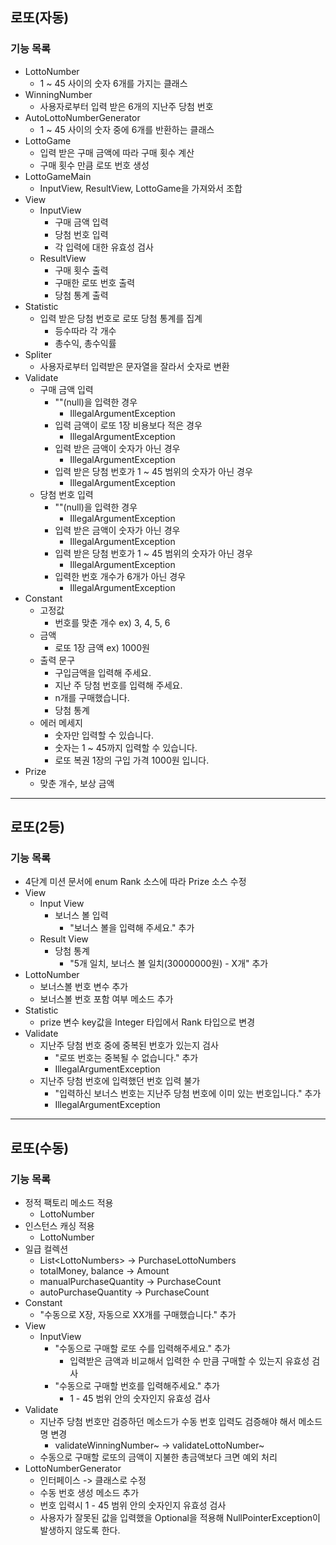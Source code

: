 ## 로또(자동)
### 기능 목록
* LottoNumber
  * 1 ~ 45 사이의 숫자 6개를 가지는 클래스
* WinningNumber
  * 사용자로부터 입력 받은 6개의 지난주 당첨 번호
* AutoLottoNumberGenerator
  * 1 ~ 45 사이의 숫자 중에 6개를 반환하는 클래스
* LottoGame
  * 입력 받은 구매 금액에 따라 구매 횟수 계산
  * 구매 횟수 만큼 로또 번호 생성
* LottoGameMain
  * InputView, ResultView, LottoGame을 가져와서 조합
* View
  * InputView
    * 구매 금액 입력
    * 당첨 번호 입력
    * 각 입력에 대한 유효성 검사
  * ResultView
    * 구매 횟수 출력
    * 구매한 로또 번호 출력
    * 당첨 통계 출력
* Statistic
  * 입력 받은 당첨 번호로 로또 당첨 통계를 집계
    * 등수따라 각 개수
    * 총수익, 총수익률
* Spliter
  * 사용자로부터 입력받은 문자열을 잘라서 숫자로 변환
* Validate
  * 구매 금액 입력
    * ""(null)을 입력한 경우
      * IllegalArgumentException
    * 입력 금액이 로또 1장 비용보다 적은 경우
      * IllegalArgumentException
    * 입력 받은 금액이 숫자가 아닌 경우
      * IllegalArgumentException
    * 입력 받은 당첨 번호가 1 ~ 45 범위의 숫자가 아닌 경우
      * IllegalArgumentException
  * 당첨 번호 입력
    * ""(null)을 입력한 경우
      * IllegalArgumentException
    * 입력 받은 금액이 숫자가 아닌 경우
      * IllegalArgumentException
    * 입력 받은 당첨 번호가 1 ~ 45 범위의 숫자가 아닌 경우
      * IllegalArgumentException
    * 입력한 번호 개수가 6개가 아닌 경우
      * IllegalArgumentException
* Constant
  * 고정값
    * 번호를 맞춘 개수 ex) 3, 4, 5, 6
  * 금액
    * 로또 1장 금액 ex) 1000원
  * 출력 문구
    * 구입금액을 입력해 주세요.
    * 지난 주 당첨 번호를 입력해 주세요.
    * n개를 구매했습니다.
    * 당첨 통계
  * 에러 메세지
    * 숫자만 입력할 수 있습니다.
    * 숫자는 1 ~ 45까지 입력할 수 있습니다.
    * 로또 복권 1장의 구입 가격 1000원 입니다.
* Prize
  * 맞춘 개수, 보상 금액

* * *
## 로또(2등)
### 기능 목록
* 4단계 미션 문서에 enum Rank 소스에 따라 Prize 소스 수정
* View
  * Input View
    * 보너스 볼 입력
      * "보너스 볼을 입력해 주세요." 추가
  * Result View
    * 당첨 통계
      * "5개 일치, 보너스 볼 일치(30000000원) - X개" 추가
* LottoNumber
  * 보너스볼 번호 변수 추가
  * 보너스볼 번호 포함 여부 메소드 추가
* Statistic
  * prize 변수 key값을 Integer 타입에서 Rank 타입으로 변경
* Validate
  * 지난주 당첨 번호 중에 중복된 번호가 있는지 검사
    * "로또 번호는 중복될 수 없습니다." 추가
    * IllegalArgumentException
  * 지난주 당첨 번호에 입력했던 번호 입력 불가
    * "입력하신 보너스 번호는 지난주 당첨 번호에 이미 있는 번호입니다." 추가 
    * IllegalArgumentException

* * *
## 로또(수동)
### 기능 목록
* 정적 팩토리 메소드 적용
  * LottoNumber
* 인스턴스 캐싱 적용
  * LottoNumber
* 일급 컬렉션
  * List\<LottoNumbers\> -> PurchaseLottoNumbers
  * totalMoney, balance -> Amount
  * manualPurchaseQuantity -> PurchaseCount
  * autoPurchaseQuantity -> PurchaseCount
* Constant
  * "수동으로 X장, 자동으로 XX개를 구매했습니다." 추가
* View
  * InputView
    * "수동으로 구매할 로또 수를 입력해주세요." 추가
      * 입력받은 금액과 비교해서 입력한 수 만큼 구매할 수 있는지 유효성 검사 
    * "수동으로 구매할 번호를 입력해주세요." 추가
      * 1 - 45 범위 안의 숫자인지 유효성 검사
* Validate
  * 지난주 당첨 번호만 검증하던 메소드가 수동 번호 입력도 검증해야 해서 메소드 명 변경
    * validateWinningNumber~ -> validateLottoNumber~
  * 수동으로 구매할 로또의 금액이 지불한 총금액보다 크면 예외 처리
* LottoNumberGenerator
  * 인터페이스 -> 클래스로 수정
  * 수동 번호 생성 메소드 추가
  * 번호 입력시 1 - 45 범위 안의 숫자인지 유효성 검사
  * 사용자가 잘못된 값을 입력했을 Optional을 적용해 NullPointerException이 발생하지 않도록 한다.